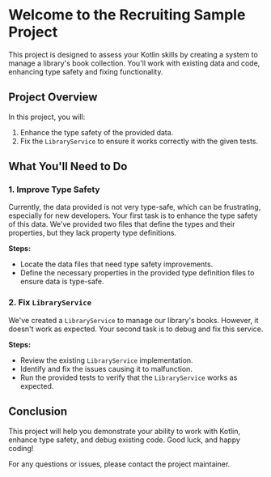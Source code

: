 # Welcome to the Recruiting Sample Project

This project is designed to assess your Kotlin skills by creating a system to manage a library's book collection. You'll work with existing data and code, enhancing type safety and fixing functionality.

## Project Overview

In this project, you will:

1. Enhance the type safety of the provided data.
2. Fix the `LibraryService` to ensure it works correctly with the given tests.

## What You'll Need to Do

### 1. Improve Type Safety

Currently, the data provided is not very type-safe, which can be frustrating, especially for new developers. Your first task is to enhance the type safety of this data. We've provided two files that define the types and their properties, but they lack property type definitions.

**Steps:**

- Locate the data files that need type safety improvements.
- Define the necessary properties in the provided type definition files to ensure data is type-safe.

### 2. Fix `LibraryService`

We've created a `LibraryService` to manage our library's books. However, it doesn't work as expected. Your second task is to debug and fix this service.

**Steps:**

- Review the existing `LibraryService` implementation.
- Identify and fix the issues causing it to malfunction.
- Run the provided tests to verify that the `LibraryService` works as expected.

## Conclusion

This project will help you demonstrate your ability to work with Kotlin, enhance type safety, and debug existing code. Good luck, and happy coding!

For any questions or issues, please contact the project maintainer.
